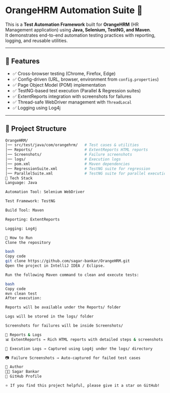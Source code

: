 # OrangeHRM Automation Suite 🚀

This is a **Test Automation Framework** built for **OrangeHRM** (HR Management application) using **Java, Selenium, TestNG, and Maven**.  
It demonstrates end-to-end automation testing practices with reporting, logging, and reusable utilities.

---

## 🔹 Features
- ✅ Cross-browser testing (Chrome, Firefox, Edge)  
- ✅ Config-driven (URL, browser, environment from `config.properties`)  
- ✅ Page Object Model (POM) implementation  
- ✅ TestNG-based test execution (Parallel & Regression suites)  
- ✅ ExtentReports integration with screenshots for failures  
- ✅ Thread-safe WebDriver management with `ThreadLocal`  
- ✅ Logging using Log4j  

---

## 🔹 Project Structure
```bash
OrangeHRM/
│── src/test/java/com/orangehrm/   # Test cases & utilities
│── Reports/                       # ExtentReports HTML reports
│── Screenshots/                   # Failure screenshots
│── logs/                          # Execution logs
│── pom.xml                        # Maven dependencies
│── RegressionSuite.xml            # TestNG suite for regression
│── ParallelSuite.xml              # TestNG suite for parallel execution
🔹 Tech Stack
Language: Java

Automation Tool: Selenium WebDriver

Test Framework: TestNG

Build Tool: Maven

Reporting: ExtentReports

Logging: Log4j

🔹 How to Run
Clone the repository

bash
Copy code
git clone https://github.com/sagar-bankar/OrangeHRM.git
Open the project in IntelliJ IDEA / Eclipse.

Run the following Maven command to clean and execute tests:

bash
Copy code
mvn clean test
After execution:

Reports will be available under the Reports/ folder

Logs will be stored in the logs/ folder

Screenshots for failures will be inside Screenshots/

🔹 Reports & Logs
📊 ExtentReports → Rich HTML reports with detailed steps & screenshots

📝 Execution Logs → Captured using Log4j under the logs/ directory

📷 Failure Screenshots → Auto-captured for failed test cases

🔹 Author
👨‍💻 Sagar Bankar
🔗 GitHub Profile

⭐ If you find this project helpful, please give it a star on GitHub!
